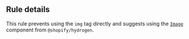 ## Rule details

This rule prevents using the `img` tag directly and suggests using the [`Image`](/docs/components/primitive/image) component from `@shopify/hydrogen`.
